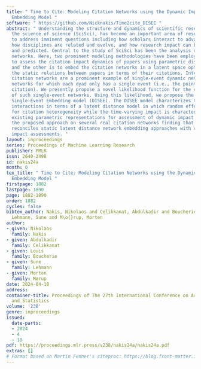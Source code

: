 ```yaml
---
title: " Time to Cite: Modeling Citation Networks using the Dynamic Impact Single-Event
  Embedding Model "
software: " https://github.com/Nicknakis/Time2cite_DISEE "
abstract: " Understanding the structure and dynamics of scientific research, i.e.,
  the science of science (SciSci), has become an important area of research in order
  to address imminent questions including how scholars interact to advance science,
  how disciplines are related and evolve, and how research impact can be quantified
  and predicted. Central to the study of SciSci has been the analysis of citation
  networks. Here, two prominent modeling methodologies have been employed: one is
  to assess the citation impact dynamics of papers using parametric distributions,
  and the other is to embed the citation networks in a latent space optimal for characterizing
  the static relations between papers in terms of their citations. Interestingly,
  citation networks are a prominent example of single-event dynamic networks, i.e.,
  networks for which each dyad only has a single event (i.e., the point in time of
  citation). We presently propose a novel likelihood function for the characterization
  of such single-event networks. Using this likelihood, we propose the Dynamic Impact
  Single-Event Embedding model (DISEE). The DISEE model characterizes the scientific
  interactions in terms of a latent distance model in which random effects account
  for citation heterogeneity while the time-varying impact is characterized using
  existing parametric representations for assessment of dynamic impact. We highlight
  the proposed approach on several real citation networks finding that DISEE well
  reconciles static latent distance network embedding approaches with classical dynamic
  impact assessments. "
layout: inproceedings
series: Proceedings of Machine Learning Research
publisher: PMLR
issn: 2640-3498
id: nakis24a
month: 0
tex_title: " Time to Cite: Modeling Citation Networks using the Dynamic Impact Single-Event
  Embedding Model "
firstpage: 1882
lastpage: 1890
page: 1882-1890
order: 1882
cycles: false
bibtex_author: Nakis, Nikolaos and Celikkanat, Abdulkadir and Boucherie, Louis and
  Lehmann, Sune and M\o{}rup, Morten
author:
- given: Nikolaos
  family: Nakis
- given: Abdulkadir
  family: Celikkanat
- given: Louis
  family: Boucherie
- given: Sune
  family: Lehmann
- given: Morten
  family: Mørup
date: 2024-04-18
address:
container-title: Proceedings of The 27th International Conference on Artificial Intelligence
  and Statistics
volume: '238'
genre: inproceedings
issued:
  date-parts:
  - 2024
  - 4
  - 18
pdf: https://proceedings.mlr.press/v238/nakis24a/nakis24a.pdf
extras: []
# Format based on Martin Fenner's citeproc: https://blog.front-matter.io/posts/citeproc-yaml-for-bibliographies/
---
```


